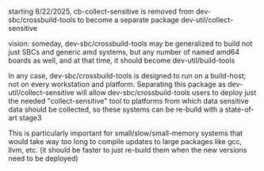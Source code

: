 starting 8/22/2025, cb-collect-sensitive is removed from dev-sbc/crossbuild-tools
to become a separate package dev-util/collect-sensitive

vision:
someday, dev-sbc/crossbuild-tools may be generalized to build not just
SBCs and generic amd systems, but any number of named amd64 boards as
well, and at that time, it should become dev-util/build-tools

In any case, dev-sbc/crossbuild-tools is designed to run on a build-host;
not on every workstation and platform.  Separating this package as
dev-util/collect-sensitive will allow dev-sbc/crossbuild-tools users
to deploy just the needed "collect-sensitive" tool to platforms from
which data sensitive data should be collected, so these systems can be
re-build with a state-of-art stage3

This is particularly important for small/slow/small-memory systems
that would take way too long to compile updates to large packages
like gcc, llvm, etc. (it should be faster to just re-build them when
the new versions need to be deployed)

